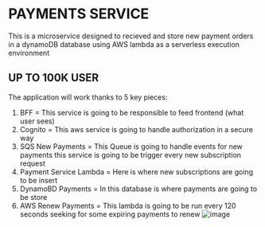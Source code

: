 # PAYMENTS SERVICE
This is a microservice designed to recieved and store new payment orders in a dynamoDB database using AWS lambda as a serverless execution environment

## UP TO 100K USER
The application will work thanks to 5 key pieces:
1. BFF = This service is going to be responsible to feed frontend (what user sees)
2. Cognito = This aws service is going to handle authorization in a secure way
3. SQS New Payments = This Queue is going to handle events for new payments this service is going to be trigger every new subscription request
4. Payment Service Lambda = Here is where new subscriptions are going to be insert
5. DynamoBD Payments = In this database is where payments are going to be store
6. AWS Renew Payments = This lambda is going to be run every 120 seconds seeking for some expiring payments to renew
![image](https://github.com/user-attachments/assets/f5d19404-94da-42ab-b391-c8962d9ea80c)

